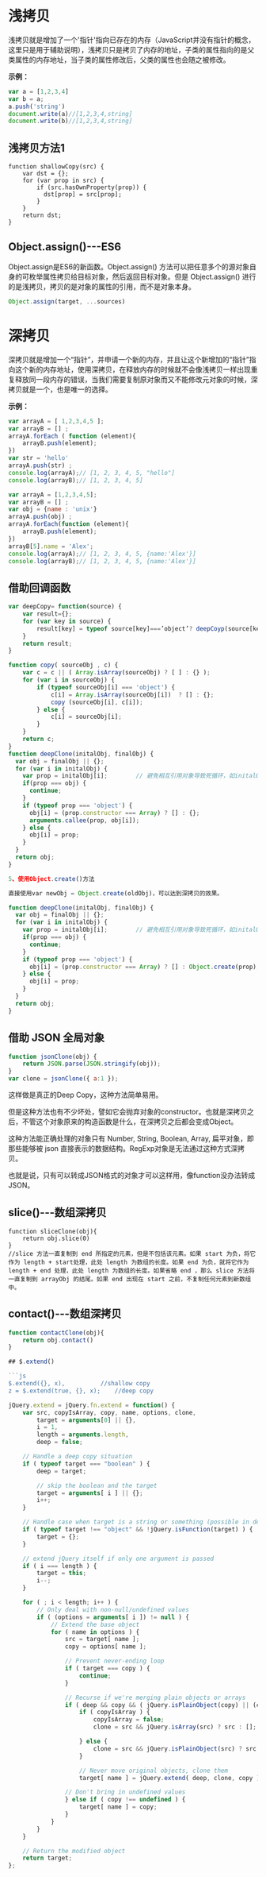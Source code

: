 # 浅拷贝

浅拷贝就是增加了一个'指针'指向已存在的内存（JavaScript并没有指针的概念，这里只是用于辅助说明），浅拷贝只是拷贝了内存的地址，子类的属性指向的是父类属性的内存地址，当子类的属性修改后，父类的属性也会随之被修改。

__示例：__

```js
var a = [1,2,3,4]
var b = a;
a.push('string')
document.write(a)//[1,2,3,4,string]
document.write(b)//[1,2,3,4,string]
```

## 浅拷贝方法1

```
function shallowCopy(src) {
    var dst = {};
    for (var prop in src) {
        if (src.hasOwnProperty(prop)) {
          dst[prop] = src[prop];
        }
    }
    return dst;
}
```

## Object.assign()---ES6

Object.assign是ES6的新函数。Object.assign() 方法可以把任意多个的源对象自身的可枚举属性拷贝给目标对象，然后返回目标对象。但是 Object.assign() 进行的是浅拷贝，拷贝的是对象的属性的引用，而不是对象本身。

```js
Object.assign(target, ...sources)
```

# 深拷贝

 深拷贝就是增加一个“指针”，并申请一个新的内存，并且让这个新增加的“指针”指向这个新的内存地址，使用深拷贝，在释放内存的时候就不会像浅拷贝一样出现重复释放同一段内存的错误，当我们需要复制原对象而又不能修改元对象的时候，深拷贝就是一个，也是唯一的选择。

__示例：__

```js
var arrayA = [ 1,2,3,4,5 ];
var arrayB = [] ;
arrayA.forEach ( function (element){
    arrayB.push(element);
})
var str = 'hello'
arrayA.push(str) ;
console.log(arrayA);// [1, 2, 3, 4, 5, "hello"]
console.log(arrayB);// [1, 2, 3, 4, 5]
```

```js
var arrayA = [1,2,3,4,5];
var arrayB = [] ;
var obj = {name : 'unix'}
arrayA.push(obj) ;
arrayA.forEach(function (element){ 
    arrayB.push(element);
})
arrayB[5].name = 'Alex';
console.log(arrayA);// [1, 2, 3, 4, 5, {name:'Alex'}]
console.log(arrayB);// [1, 2, 3, 4, 5, {name:'Alex'}]
```

## 借助回调函数

```js
var deepCopy= function(source) { 
    var result={};
    for (var key in source) {
        result[key] = typeof source[key]===’object’? deepCoyp(source[key]): source[key];
    } 
    return result; 
}

function copy( sourceObj , c) {
    var c = c || ( Array.isArray(sourceObj) ? [ ] : {} );
    for (var i in sourceObj) {
        if (typeof sourceObj[i] === 'object') {
            c[i] = Array.isArray(sourceObj[i])  ? [] : {};
            copy (sourceObj[i], c[i]);
        } else {
            c[i] = sourceObj[i];
        }
    }
    return c;
}
function deepClone(initalObj, finalObj) {    
  var obj = finalObj || {};    
  for (var i in initalObj) {        
    var prop = initalObj[i];        // 避免相互引用对象导致死循环，如initalObj.a = initalObj的情况
    if(prop === obj) {            
      continue;
    }        
    if (typeof prop === 'object') {
      obj[i] = (prop.constructor === Array) ? [] : {};            
      arguments.callee(prop, obj[i]);
    } else {
      obj[i] = prop;
    }
  }    
  return obj;
}

5、使用Object.create()方法

直接使用var newObj = Object.create(oldObj)，可以达到深拷贝的效果。

function deepClone(initalObj, finalObj) {    
  var obj = finalObj || {};    
  for (var i in initalObj) {        
    var prop = initalObj[i];        // 避免相互引用对象导致死循环，如initalObj.a = initalObj的情况
    if(prop === obj) {            
      continue;
    }        
    if (typeof prop === 'object') {
      obj[i] = (prop.constructor === Array) ? [] : Object.create(prop);
    } else {
      obj[i] = prop;
    }
  }    
  return obj;
}
```

## 借助 JSON 全局对象

```js
function jsonClone(obj) {
    return JSON.parse(JSON.stringify(obj));
}
var clone = jsonClone({ a:1 });
```

这样做是真正的Deep Copy，这种方法简单易用。

但是这种方法也有不少坏处，譬如它会抛弃对象的constructor。也就是深拷贝之后，不管这个对象原来的构造函数是什么，在深拷贝之后都会变成Object。

这种方法能正确处理的对象只有 Number, String, Boolean, Array, 扁平对象，即那些能够被 json 直接表示的数据结构。RegExp对象是无法通过这种方式深拷贝。

也就是说，只有可以转成JSON格式的对象才可以这样用，像function没办法转成JSON。

## slice()---数组深拷贝

```
function sliceClone(obj){
    return obj.slice(0)
}
//slice 方法一直复制到 end 所指定的元素，但是不包括该元素。如果 start 为负，将它作为 length + start处理，此处 length 为数组的长度。如果 end 为负，就将它作为 length + end 处理，此处 length 为数组的长度。如果省略 end ，那么 slice 方法将一直复制到 arrayObj 的结尾。如果 end 出现在 start 之前，不复制任何元素到新数组中。
```

## contact()---数组深拷贝

```js
function contactClone(obj){
    return obj.contact()
}

## $.extend()

```js
$.extend({}, x),          //shallow copy
z = $.extend(true, {}, x);    //deep copy
```

```js
jQuery.extend = jQuery.fn.extend = function() {
    var src, copyIsArray, copy, name, options, clone,
        target = arguments[0] || {},
        i = 1,
        length = arguments.length,
        deep = false;

    // Handle a deep copy situation
    if ( typeof target === "boolean" ) {
        deep = target;

        // skip the boolean and the target
        target = arguments[ i ] || {};
        i++;
    }

    // Handle case when target is a string or something (possible in deep copy)
    if ( typeof target !== "object" && !jQuery.isFunction(target) ) {
        target = {};
    }

    // extend jQuery itself if only one argument is passed
    if ( i === length ) {
        target = this;
        i--;
    }

    for ( ; i < length; i++ ) {
        // Only deal with non-null/undefined values
        if ( (options = arguments[ i ]) != null ) {
            // Extend the base object
            for ( name in options ) {
                src = target[ name ];
                copy = options[ name ];

                // Prevent never-ending loop
                if ( target === copy ) {
                    continue;
                }

                // Recurse if we're merging plain objects or arrays
                if ( deep && copy && ( jQuery.isPlainObject(copy) || (copyIsArray = jQuery.isArray(copy)) ) ) {
                    if ( copyIsArray ) {
                        copyIsArray = false;
                        clone = src && jQuery.isArray(src) ? src : [];

                    } else {
                        clone = src && jQuery.isPlainObject(src) ? src : {};
                    }

                    // Never move original objects, clone them
                    target[ name ] = jQuery.extend( deep, clone, copy );

                // Don't bring in undefined values
                } else if ( copy !== undefined ) {
                    target[ name ] = copy;
                }
            }
        }
    }

    // Return the modified object
    return target;
};
```